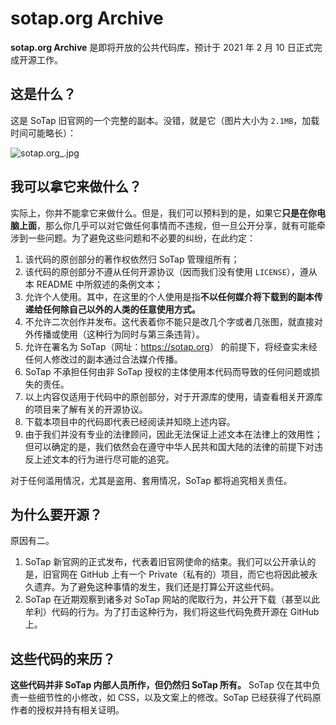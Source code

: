# sotap.org Archive

**sotap.org Archive** 是即将开放的公共代码库，预计于 2021 年 2 月 10 日正式完成开源工作。

## 这是什么？

这是 SoTap 旧官网的一个完整的副本。没错，就是它（图片大小为 `2.1MB`，加载时间可能略长）：

![sotap.org_.jpg](https://i.loli.net/2021/02/03/fjAR8sDrOVIb5a3.jpg)

## 我可以拿它来做什么？

实际上，你并不能拿它来做什么。但是，我们可以预料到的是，如果它**只是在你电脑上面**，那么你几乎可以对它做任何事情而不违规，但一旦公开分享，就有可能牵涉到一些问题。为了避免这些问题和不必要的纠纷，在此约定：

1. 该代码的原创部分的著作权依然归 SoTap 管理组所有；
2. 该代码的原创部分不遵从任何开源协议（因而我们没有使用 `LICENSE`），遵从本 README 中所叙述的条例文本；
3. 允许个人使用。其中，在这里的个人使用是指**不以任何媒介将下载到的副本传递给任何除自己以外的人类的任意使用方式。**
4. 不允许二次创作并发布。这代表着你不能只是改几个字或者几张图，就直接对外传播或使用（这种行为同时与第三条违背）。
5. 允许在署名为 SoTap（网址：<https://sotap.org>） 的前提下，将经查实未经任何人修改过的副本通过合法媒介传播。
6. SoTap 不承担任何由非 SoTap 授权的主体使用本代码而导致的任何问题或损失的责任。
7. 以上内容仅适用于代码中的原创部分，对于开源库的使用，请查看相关开源库的项目来了解有关的开源协议。
8. 下载本项目中的代码即代表已经阅读并知晓上述内容。
9. 由于我们并没有专业的法律顾问，因此无法保证上述文本在法律上的效用性；但可以确定的是，我们依然会在遵守中华人民共和国大陆的法律的前提下对违反上述文本的行为进行尽可能的追究。

对于任何滥用情况，尤其是盗用、套用情况，SoTap 都将追究相关责任。

## 为什么要开源？

原因有二。

1. SoTap 新官网的正式发布，代表着旧官网使命的结束。我们可以公开承认的是，旧官网在 GitHub 上有一个 Private（私有的）项目，而它也将因此被永久遗弃。为了避免这种事情的发生，我们还是打算公开这些代码。
2. SoTap 在近期观察到诸多对 SoTap 网站的爬取行为，并公开下载（甚至以此牟利）代码的行为。为了打击这种行为，我们将这些代码免费开源在 GitHub 上。

## 这些代码的来历？

**这些代码并非 SoTap 内部人员所作，但仍然归 SoTap 所有。** SoTap 仅在其中负责一些细节性的小修改，如 CSS，以及文案上的修改。SoTap 已经获得了代码原作者的授权并持有相关证明。
